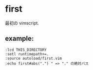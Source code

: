 first
=====

最初の vimscript.

example:
--------

~~~ { .sh }
:lcd THIS_DIRECTORY
:setl runtimepath+=.
:source autoload/first.vim
:echo first#abs(".") " => "." の絶対パス
~~~


